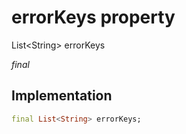 


# errorKeys property







List&lt;String> errorKeys
  
_<span class="feature">final</span>_






## Implementation

```dart
final List<String> errorKeys;
```







